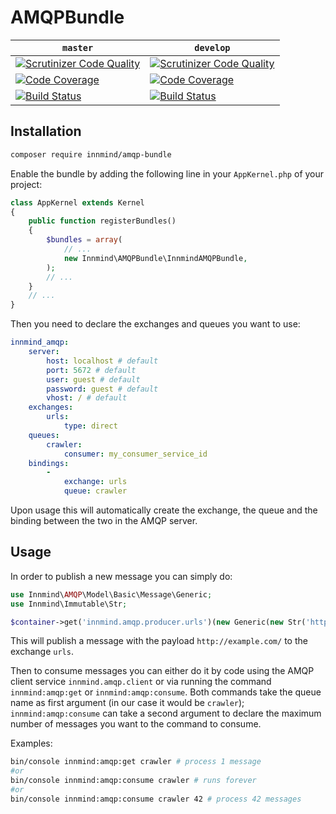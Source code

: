 # AMQPBundle

| `master` | `develop` |
|----------|-----------|
| [![Scrutinizer Code Quality](https://scrutinizer-ci.com/g/Innmind/AMQPBundle/badges/quality-score.png?b=master)](https://scrutinizer-ci.com/g/Innmind/AMQPBundle/?branch=master) | [![Scrutinizer Code Quality](https://scrutinizer-ci.com/g/Innmind/AMQPBundle/badges/quality-score.png?b=develop)](https://scrutinizer-ci.com/g/Innmind/AMQPBundle/?branch=develop) |
| [![Code Coverage](https://scrutinizer-ci.com/g/Innmind/AMQPBundle/badges/coverage.png?b=master)](https://scrutinizer-ci.com/g/Innmind/AMQPBundle/?branch=master) | [![Code Coverage](https://scrutinizer-ci.com/g/Innmind/AMQPBundle/badges/coverage.png?b=develop)](https://scrutinizer-ci.com/g/Innmind/AMQPBundle/?branch=develop) |
| [![Build Status](https://scrutinizer-ci.com/g/Innmind/AMQPBundle/badges/build.png?b=master)](https://scrutinizer-ci.com/g/Innmind/AMQPBundle/build-status/master) | [![Build Status](https://scrutinizer-ci.com/g/Innmind/AMQPBundle/badges/build.png?b=develop)](https://scrutinizer-ci.com/g/Innmind/AMQPBundle/build-status/develop) |

## Installation

```sh
composer require innmind/amqp-bundle
```

Enable the bundle by adding the following line in your `AppKernel.php` of your project:

```php
class AppKernel extends Kernel
{
    public function registerBundles()
    {
        $bundles = array(
            // ...
            new Innmind\AMQPBundle\InnmindAMQPBundle,
        );
        // ...
    }
    // ...
}
```

Then you need to declare the exchanges and queues you want to use:

```yml
innmind_amqp:
    server:
        host: localhost # default
        port: 5672 # default
        user: guest # default
        password: guest # default
        vhost: / # default
    exchanges:
        urls:
            type: direct
    queues:
        crawler:
            consumer: my_consumer_service_id
    bindings:
        -
            exchange: urls
            queue: crawler
```

Upon usage this will automatically create the exchange, the queue and the binding between the two in the AMQP server.

## Usage

In order to publish a new message you can simply do:

```php
use Innmind\AMQP\Model\Basic\Message\Generic;
use Innmind\Immutable\Str;

$container->get('innmind.amqp.producer.urls')(new Generic(new Str('http://example.com/')));
```

This will publish a message with the payload `http://example.com/` to the exchange `urls`.

Then to consume messages you can either do it by code using the AMQP client service `innmind.amqp.client` or via running the command `innmind:amqp:get` or `innmind:amqp:consume`. Both commands take the queue name as first argument (in our case it would be `crawler`); `innmind:amqp:consume` can take a second argument to declare the maximum number of messages you want to the command to consume.

Examples:
```sh
bin/console innmind:amqp:get crawler # process 1 message
#or
bin/console innmind:amqp:consume crawler # runs forever
#or
bin/console innmind:amqp:consume crawler 42 # process 42 messages
```
